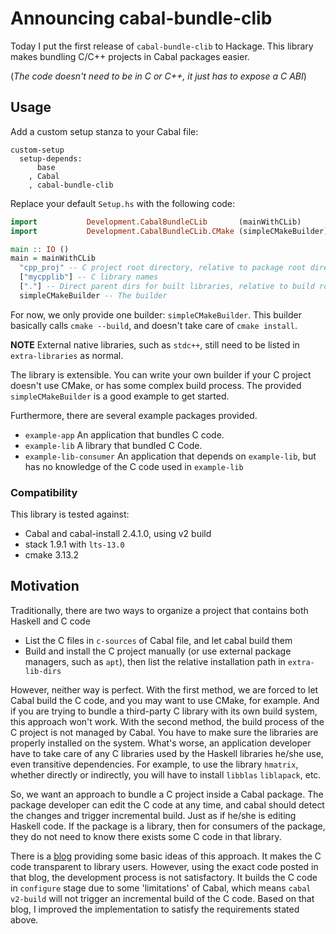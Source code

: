 # Announcing cabal-bundle-clib

Today I put the first release of `cabal-bundle-clib` to Hackage. This library
makes bundling C/C++ projects in Cabal packages easier.

(*The code doesn't need to be in C or C++, it just has to expose a C ABI*)

## Usage

Add a custom setup stanza to your Cabal file:

```Cabal
custom-setup
  setup-depends:
      base
    , Cabal
    , cabal-bundle-clib
```

Replace your default `Setup.hs` with the following code:
```haskell
import           Development.CabalBundleCLib       (mainWithCLib)
import           Development.CabalBundleCLib.CMake (simpleCMakeBuilder)

main :: IO ()
main = mainWithCLib
  "cpp_proj" -- C project root directory, relative to package root directory
  ["mycpplib"] -- C library names
  ["."] -- Direct parent dirs for built libraries, relative to build root dir.
  simpleCMakeBuilder -- The builder
```
For now, we only provide one builder: `simpleCMakeBuilder`. This builder
basically calls `cmake --build`, and doesn't take care of `cmake install`.

**NOTE** External native libraries, such as `stdc++`, still need to be listed
in `extra-libraries` as normal.

The library is extensible. You can write your own builder if your C project
doesn't use CMake, or has some complex build process. The provided
`simpleCMakeBuilder` is a good example to get started.

Furthermore, there are several example packages provided.
- `example-app` An application that bundles C code.
- `example-lib` A library that bundled C Code.
- `example-lib-consumer` An application that depends on `example-lib`, but has
  no knowledge of the C code used in `example-lib`

### Compatibility

This library is tested against:
- Cabal and cabal-install 2.4.1.0, using v2 build
- stack 1.9.1 with `lts-13.0`
- cmake 3.13.2

## Motivation

Traditionally, there are two ways to organize a project that contains both
Haskell and C code
- List the C files in `c-sources` of Cabal file, and let cabal build them
- Build and install the C project manually (or use external package managers,
  such as `apt`), then list the relative installation path in `extra-lib-dirs`

However, neither way is perfect. With the first method, we are forced to let
Cabal build the C code, and you may want to use CMake, for example. And if you
are trying to bundle a third-party C library with its own build system, this
approach won't work. With the second method, the build process of the C project
is not managed by Cabal. You have to make sure the libraries are properly
installed on the system. What's worse, an application developer have to take
care of any C libraries used by the Haskell libraries he/she use, even
transitive dependencies. For example, to use the library `hmatrix`, whether
directly or indirectly, you will have to install `libblas` `liblapack`, etc.

So, we want an approach to bundle a C project inside a Cabal package. The
package developer can edit the C code at any time, and cabal should detect the
changes and trigger incremental build. Just as if he/she is editing Haskell
code. If the package is a library, then for consumers of the package, they do
not need to know there exists some C code in that library.

There is a [blog][1] providing some basic ideas of this approach. It makes the C
code transparent to library users. However, using the exact code posted in that
blog, the development process is not satisfactory. It builds the C code in
`configure` stage due to some 'limitations' of Cabal, which means `cabal
v2-build` will not trigger an incremental build of the C code. Based on that blog,
I improved the implementation to satisfy the requirements stated above.

[1]: https://codinginfinity.me/post/2015-04-18/haskell_and_cpp